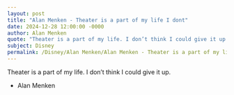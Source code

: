 ```yaml
---
layout: post
title: "Alan Menken - Theater is a part of my life I dont"
date: 2024-12-28 12:00:00 -0000
author: Alan Menken
quote: "Theater is a part of my life. I don’t think I could give it up."
subject: Disney
permalink: /Disney/Alan Menken/Alan Menken - Theater is a part of my life I dont
---
```


Theater is a part of my life. I don’t think I could give it up.

- Alan Menken
